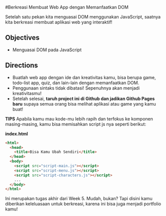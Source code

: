 #Berkreasi Membuat Web App dengan Memanfaatkan DOM

Setelah satu pekan kita menguasai DOM menggunakan JavaScript, saatnya kita berkreasi membuat aplikasi web yang interaktif!

## Objectives

- Menguasai DOM pada JavaScript

## Directions

- Buatlah web app dengan ide dan kreativitas kamu, bisa berupa game, todo-list app, quiz, dan lain-lain dengan memanfaatkan DOM.
- Penggunaan sintaks tidak dibatasi! Sepenuhnya akan menjadi kreativitasmu!
- Setelah selesai, **taruh project ini di Github dan jadikan Github Pages baru** supaya semua orang bisa melihat aplikasi atau game yang kamu buat!

**TIPS**
Apabila kamu mau kode-mu lebih rapih dan terfokus ke komponen masing-masing, kamu bisa memisahkan script js nya seperti berikut:

**index.html**
```html
<html>
  <head>
    <title>Bisa Kamu Ubah Sendiri</title>
  </head>
  <body>
    <script src="script-main.js"></script>
    <script src="script-menu.js"></script>
    <script src="script-characters.js"></script>
    ...
  </body>
</html>
```

Ini merupakan tugas akhir dari Week 5. Mudah, bukan? Tapi disini kamu diberikan keleluasaan untuk berkreasi, karena ini bisa juga menjadi portfolio kamu!
